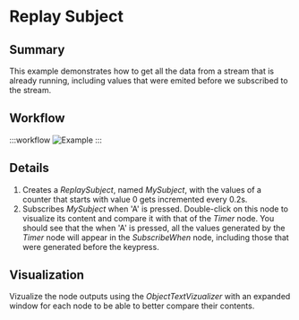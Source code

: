# Replay Subject

## Summary
This example demonstrates how to get all the data from a stream that is already running, including values that were emited before we subscribed to the stream.

## Workflow

:::workflow
![Example](~/workflows/ReactiveExamples/ReplaySubject/ReplaySubject.bonsai)
:::

## Details
1. Creates a *ReplaySubject*, named *MySubject*, with the values of a counter that starts with value 0 gets incremented every 0.2s.
2. Subscribes *MySubject* when 'A' is pressed. Double-click on this node to visualize its content and compare it with that of the *Timer* node. You should see that the when 'A' is pressed, all the values generated by the *Timer* node will appear in the *SubscribeWhen* node, including those that were generated before the keypress.


## Visualization
Vizualize the node outputs using the *ObjectTextVizualizer* with an expanded window for each node to be able to better compare their contents.

